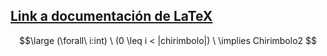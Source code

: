 ## [Link a documentación de LaTeX](https://ashki23.github.io/markdown-latex.html#latex-equations)

$$\large (\forall\ i:int) \ (0 \leq i < |chirimbolo|) \ \implies Chirimbolo2 $$

